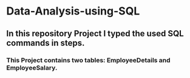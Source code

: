 # Data-Analysis-using-SQL

## In this repository Project I typed the used SQL commands in steps.

### This Project contains two tables: EmployeeDetails and EmployeeSalary.
